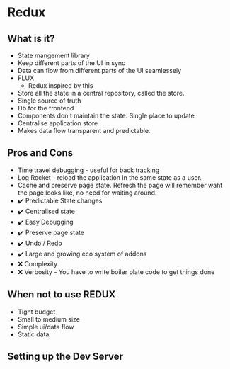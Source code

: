 # Redux

## What is it?

* State mangement library
* Keep different parts of the UI in sync
* Data can flow from different parts of the UI seamlessely
* FLUX
  * Redux inspired by this
* Store all the state in a central repository, called the store.
* Single source of truth
* Db for the frontend
* Components don't maintain the state. Single place to update
* Centralise application store
* Makes data flow transparent and predictable.

## Pros and Cons

* Time travel debugging - useful for back tracking
* Log Rocket - reload the application in the same state as a user.
* Cache and preserve page state. Refresh the page will remember waht the page looks like, no need for waiting around.
* :heavy_check_mark: Predictable State changes
* :heavy_check_mark: Centralised state
* :heavy_check_mark: Easy Debugging
* :heavy_check_mark: Preserve page state
* :heavy_check_mark: Undo / Redo
* :heavy_check_mark: Large and growing eco system of addons
* :x: Complexity
* :x: Verbosity - You have to write boiler plate code to get things done

## When not to use REDUX

* Tight budget
* Small to medium size
* Simple ui/data flow
* Static data

## Setting up the Dev Server

